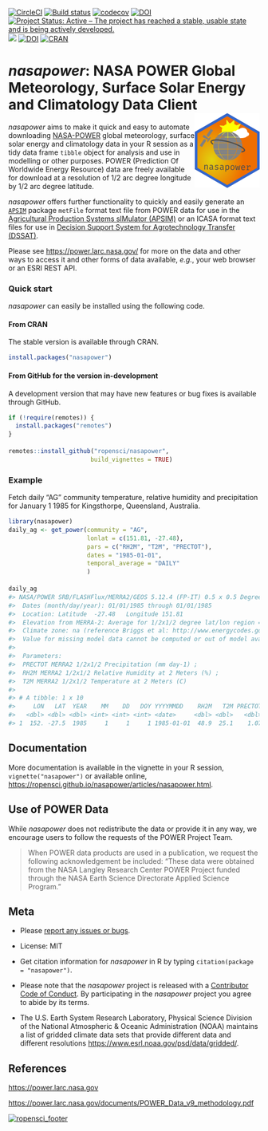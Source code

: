
<!-- README.md is generated from README.Rmd. Please edit that file -->

[![CircleCI](https://circleci.com/gh/ropensci/nasapower/tree/master.svg?style=svg)](https://circleci.com/gh/ropensci/nasapower/tree/master)
[![Build
status](https://ci.appveyor.com/api/projects/status/5a0lrm33dvg9qr5d?svg=true)](https://ci.appveyor.com/project/adamhsparks/nasapower)
[![codecov](https://codecov.io/gh/ropensci/nasapower/branch/master/graph/badge.svg)](https://codecov.io/gh/ropensci/nasapower)
[![DOI](https://zenodo.org/badge/109224461.svg)](https://zenodo.org/badge/latestdoi/109224461)
[![Project Status: Active – The project has reached a stable, usable
state and is being actively
developed.](https://www.repostatus.org/badges/latest/active.svg)](https://www.repostatus.org/#active)
[![](https://badges.ropensci.org/155_status.svg)](https://github.com/ropensci/onboarding/issues/155)
[![DOI](http://joss.theoj.org/papers/10.21105/joss.01035/status.svg)](https://doi.org/10.21105/joss.01035)
[![CRAN](http://www.r-pkg.org/badges/version/nasapower)](https://CRAN.R-project.org/package=nasapower)

# *nasapower*: NASA POWER Global Meteorology, Surface Solar Energy and Climatology Data Client <img align="right" src="man/figures/logo.png">

*nasapower* aims to make it quick and easy to automate downloading
[NASA-POWER](https://power.larc.nasa.gov) global meteorology, surface
solar energy and climatology data in your R session as a tidy data frame
`tibble` object for analysis and use in modelling or other purposes.
POWER (Prediction Of Worldwide Energy Resource) data are freely
available for download at a resolution of 1/2 arc degree longitude by
1/2 arc degree latitude.

*nasapower* offers further functionality to quickly and easily generate
an [`APSIM`](https://github.com/fainges/R-APSIM) package `metFile`
format text file from POWER data for use in the [Agricultural Production
Systems sIMulator (APSIM)](http://www.apsim.info/) or an ICASA format
text files for use in [Decision Support System for Agrotechnology
Transfer (DSSAT)](https://dssat.net/).

Please see <https://power.larc.nasa.gov/> for more on the data and other
ways to access it and other forms of data available, *e.g.*, your web
browser or an ESRI REST API.

### Quick start

*nasapower* can easily be installed using the following code.

#### From CRAN

The stable version is available through CRAN.

``` r
install.packages("nasapower")
```

#### From GitHub for the version in-development

A development version that may have new features or bug fixes is
available through GitHub.

``` r
if (!require(remotes)) {
  install.packages("remotes")
}

remotes::install_github("ropensci/nasapower",
                       build_vignettes = TRUE)
```

### Example

Fetch daily “AG” community temperature, relative humidity and
precipitation for January 1 1985 for Kingsthorpe, Queensland, Australia.

``` r
library(nasapower)
daily_ag <- get_power(community = "AG",
                      lonlat = c(151.81, -27.48),
                      pars = c("RH2M", "T2M", "PRECTOT"),
                      dates = "1985-01-01",
                      temporal_average = "DAILY"
                      )
                    
daily_ag
#> NASA/POWER SRB/FLASHFlux/MERRA2/GEOS 5.12.4 (FP-IT) 0.5 x 0.5 Degree Daily Averaged Data  
#>  Dates (month/day/year): 01/01/1985 through 01/01/1985  
#>  Location: Latitude  -27.48   Longitude 151.81  
#>  Elevation from MERRA-2: Average for 1/2x1/2 degree lat/lon region = 434.55 meters   Site = na  
#>  Climate zone: na (reference Briggs et al: http://www.energycodes.gov)  
#>  Value for missing model data cannot be computed or out of model availability range: NA  
#>  
#>  Parameters: 
#>  PRECTOT MERRA2 1/2x1/2 Precipitation (mm day-1) ;
#>  RH2M MERRA2 1/2x1/2 Relative Humidity at 2 Meters (%) ;
#>  T2M MERRA2 1/2x1/2 Temperature at 2 Meters (C)  
#>  
#> # A tibble: 1 x 10
#>     LON   LAT  YEAR    MM    DD   DOY YYYYMMDD    RH2M   T2M PRECTOT
#>   <dbl> <dbl> <dbl> <int> <int> <int> <date>     <dbl> <dbl>   <dbl>
#> 1  152. -27.5  1985     1     1     1 1985-01-01  48.9  25.1    1.07
```

## Documentation

More documentation is available in the vignette in your R session,
`vignette("nasapower")` or available online,
<https://ropensci.github.io/nasapower/articles/nasapower.html>.

## Use of POWER Data

While *nasapower* does not redistribute the data or provide it in any
way, we encourage users to follow the requests of the POWER Project
Team.

> When POWER data products are used in a publication, we request the
> following acknowledgement be included: “These data were obtained from
> the NASA Langley Research Center POWER Project funded through the NASA
> Earth Science Directorate Applied Science Program.”

## Meta

  - Please [report any issues or
    bugs](https://github.com/ropensci/nasapower/issues).

  - License: MIT

  - Get citation information for *nasapower* in R by typing
    `citation(package = "nasapower")`.

  - Please note that the *nasapower* project is released with a
    [Contributor Code of Conduct](CONDUCT.md). By participating in the
    *nasapower* project you agree to abide by its terms.

  - The U.S. Earth System Research Laboratory, Physical Science Division
    of the National Atmospheric & Oceanic Administration (NOAA)
    maintains a list of gridded climate data sets that provide different
    data and different resolutions
    <https://www.esrl.noaa.gov/psd/data/gridded/>.

## References

<https://power.larc.nasa.gov>

<https://power.larc.nasa.gov/documents/POWER_Data_v9_methodology.pdf>

[![ropensci\_footer](https://ropensci.org/public_images/ropensci_footer.png)](https://ropensci.org)
